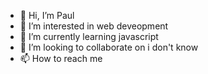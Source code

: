 - 👋 Hi, I’m Paul
- 👀 I’m interested in web deveopment
- 🌱 I’m currently learning javascript
- 💞️ I’m looking to collaborate on i don't know
- 📫 How to reach me 

<!---
paulforce18/paulforce18 is a ✨ special ✨ repository because its `README.md` (this file) appears on your GitHub profile.
You can click the Preview link to take a look at your changes.
--->
